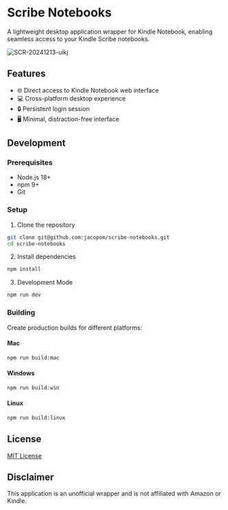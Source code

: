 # Scribe Notebooks
A lightweight desktop application wrapper for Kindle Notebook, enabling seamless access to your Kindle Scribe notebooks.

![SCR-20241213-uikj](https://github.com/user-attachments/assets/97ecb04e-8553-49d3-8ccd-7c2d35af4745)

## Features
- 🌐 Direct access to Kindle Notebook web interface
- 💻 Cross-platform desktop experience
- 🔒 Persistent login session
- 🖥️ Minimal, distraction-free interface

## Development

### Prerequisites
- Node.js 18+ 
- npm 9+
- Git

### Setup
1. Clone the repository
```bash
git clone git@github.com:jacopom/scribe-notebooks.git
cd scribe-notebooks
```

2. Install dependencies
```bash
npm install
```

3. Development Mode
```bash
npm run dev
```

### Building
Create production builds for different platforms:

#### Mac
```bash
npm run build:mac
```

#### Windows
```bash
npm run build:win
```

#### Linux
```bash
npm run build:linux
```


## License
[MIT License](LICENSE)

## Disclaimer
This application is an unofficial wrapper and is not affiliated with Amazon or Kindle.

